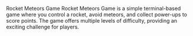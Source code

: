 Rocket Meteors Game
Rocket Meteors Game is a simple terminal-based game where you control a rocket, avoid meteors, and collect power-ups to score points. The game offers multiple levels of difficulty, providing an exciting challenge for players.